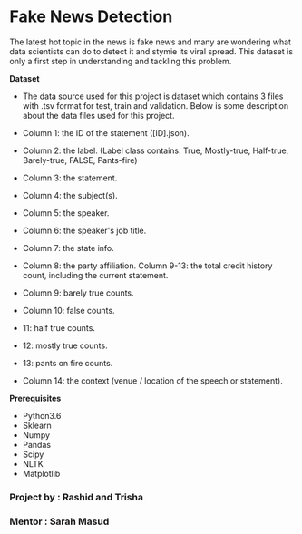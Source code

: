 # Fake News Detection
The latest hot topic in the news is fake news and many are wondering what data scientists can do to detect it and stymie its viral spread. This dataset is only a first step in understanding and tackling this problem.

__Dataset__
- The data source used for this project is dataset which contains 3 files with .tsv format for test, train and validation. Below is some description about the data files used for this project.

- Column 1: the ID of the statement ([ID].json).
- Column 2: the label. (Label class contains: True, Mostly-true, Half-true, Barely-true, FALSE, Pants-fire)
- Column 3: the statement.
- Column 4: the subject(s).
- Column 5: the speaker.
- Column 6: the speaker's job title.
- Column 7: the state info.
- Column 8: the party affiliation.
Column 9-13: the total credit history count, including the current statement.
- Column 9: barely true counts.
- Column 10: false counts.
- 11: half true counts.
- 12: mostly true counts.
- 13: pants on fire counts.
- Column 14: the context (venue / location of the speech or statement).

__Prerequisites__  
- Python3.6
- Sklearn
- Numpy
- Pandas
- Scipy
- NLTK
- Matplotlib

### Project by : Rashid and Trisha
### Mentor : Sarah Masud